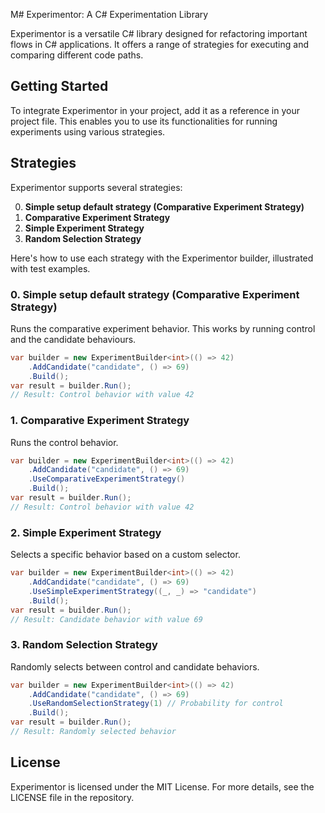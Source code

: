 M# Experimentor: A C# Experimentation Library

Experimentor is a versatile C# library designed for refactoring important flows in C# applications. It offers a range of strategies for executing and comparing different code paths.

## Getting Started

To integrate Experimentor in your project, add it as a reference in your project file. This enables you to use its functionalities for running experiments using various strategies.

## Strategies

Experimentor supports several strategies:

0. **Simple setup default strategy (Comparative Experiment Strategy)**
1. **Comparative Experiment Strategy**
2. **Simple Experiment Strategy**
3. **Random Selection Strategy**

Here's how to use each strategy with the Experimentor builder, illustrated with test examples.

### 0. Simple setup default strategy (Comparative Experiment Strategy)

Runs the comparative experiment behavior. This works by running control and the candidate behaviours.

```csharp
var builder = new ExperimentBuilder<int>(() => 42)
    .AddCandidate("candidate", () => 69)
    .Build();
var result = builder.Run();
// Result: Control behavior with value 42
```

### 1. Comparative Experiment Strategy

Runs the control behavior.

```csharp
var builder = new ExperimentBuilder<int>(() => 42)
    .AddCandidate("candidate", () => 69)
    .UseComparativeExperimentStrategy()
    .Build();
var result = builder.Run();
// Result: Control behavior with value 42
```

### 2. Simple Experiment Strategy

Selects a specific behavior based on a custom selector.

```csharp
var builder = new ExperimentBuilder<int>(() => 42)
    .AddCandidate("candidate", () => 69)
    .UseSimpleExperimentStrategy((_, _) => "candidate")
    .Build();
var result = builder.Run();
// Result: Candidate behavior with value 69
```

### 3. Random Selection Strategy

Randomly selects between control and candidate behaviors.

```csharp
var builder = new ExperimentBuilder<int>(() => 42)
    .AddCandidate("candidate", () => 69)
    .UseRandomSelectionStrategy(1) // Probability for control
    .Build();
var result = builder.Run();
// Result: Randomly selected behavior
```

## License

Experimentor is licensed under the MIT License. For more details, see the LICENSE file in the repository.
